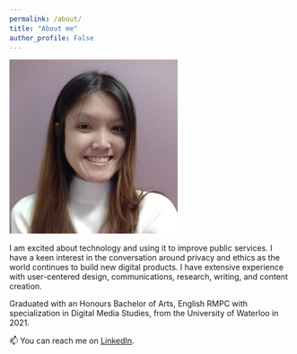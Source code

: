 ```yaml
---
permalink: /about/
title: "About me"
author_profile: False
---
```

<p align="left">
  <img width="300" height="310" src="/assets/images/bio-photo2.jpg">
</p>
     
I am excited about technology and using it to improve public services. I have a keen interest in the conversation around privacy and ethics as the world continues to build new digital products. I have extensive experience with user-centered design, communications, research, writing, and content creation.

Graduated with an Honours Bachelor of Arts, English RMPC with specialization in Digital Media Studies, from the University of Waterloo in 2021.

📫 You can reach me on [LinkedIn](https://www.linkedin.com/in/janelu1/).

